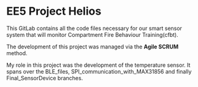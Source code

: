 # EE5 Project Helios

This GitLab contains all the code files necessary for our smart sensor system that will monitor Compartment Fire Behaviour Training(cfbt).

The development of this project was managed via the **Agile SCRUM** method.

My role in this project was the development of the temperature sensor. It spans over the BLE_files, SPI_communication_with_MAX31856 and finally Final_SensorDevice branches.
